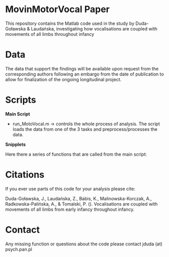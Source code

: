 # MovinMotorVocal Paper
This repository contains the Matlab code used in the study by Duda-Goławska & Laudańska, investigating how vocalisations are coupled with movements of all limbs throughout infancy

# Data
The data that support the findings will be available upon request from the corresponding authors following an embargo from the date of publication to allow for finalization of the ongoing longitudinal project. 

# Scripts

**Main Script**

- run_MotoVocal.m -> controls the whole process of analysis. The script loads the data from one of the 3 tasks and preprocess/processes the data.

**Snipplets**

Here there a series of functions that are called from the main script:

# Citations

If you ever use parts of this code for your analysis please cite:

Duda-Goławska, J., Laudańska, Z., Babis, K., Malinowska-Korczak, A., Radkowska-Palińska, A., & Tomalski, P. (). Vocalisations are coupled with movements of all limbs from early infancy throughout infancy. 

# Contact
Any missing function  or questions about the code please contact jduda (at) psych.pan.pl

